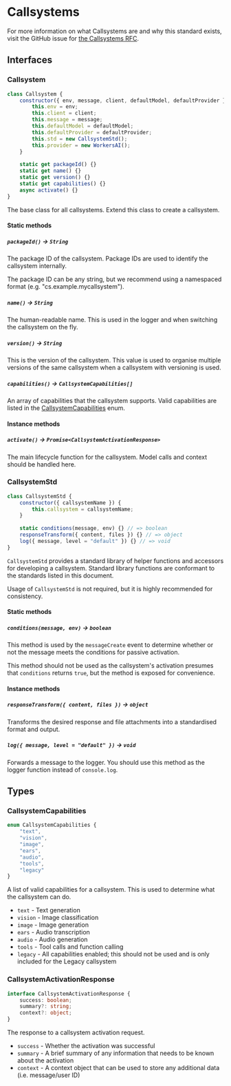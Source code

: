 # Callsystems
For more information on what Callsystems are and why this standard exists, visit the GitHub issue for [the Callsystems RFC](https://github.com/spongedsc/pathways/issues/77).

## Interfaces
### Callsystem
```js
class Callsystem {
    constructor({ env, message, client, defaultModel, defaultProvider }) {
        this.env = env;
		this.client = client;
		this.message = message;
		this.defaultModel = defaultModel;
		this.defaultProvider = defaultProvider;
        this.std = new CallsystemStd();
        this.provider = new WorkersAI();
    }
    
    static get packageId() {}
    static get name() {}
    static get version() {}
    static get capabilities() {}
    async activate() {}
}
```
The base class for all callsystems. Extend this class to create a callsystem.

#### Static methods
##### `packageId()` -> `String`
The package ID of the callsystem. Package IDs are used to identify the callsystem internally.

The package ID can be any string, but we recommend using a namespaced format (e.g. "cs.example.mycallsystem").

##### `name()` -> `String`
The human-readable name. This is used in the logger and when switching the callsystem on the fly.

##### `version()` -> `String`
This is the version of the callsystem. This value is used to organise multiple versions of the same callsystem when a callsystem with versioning is used.

##### `capabilities()` -> `CallsystemCapabilities[]`
An array of capabilities that the callsystem supports. Valid capabilities are listed in the [CallsystemCapabilities](#callsystemcapabilities) enum.

#### Instance methods
##### `activate()` -> `Promise<CallsystemActivationResponse>`
The main lifecycle function for the callsystem. Model calls and context should be handled here.

### CallsystemStd
```js
class CallsystemStd {
    constructor({ callsystemName }) {
        this.callsystem = callsystemName;
    }
    
    static conditions(message, env) {} // => boolean
    responseTransform({ content, files }) {} // => object
    log({ message, level = "default" }) {} // => void
}
```
`CallsystemStd` provides a standard library of helper functions and accessors for developing a callsystem. Standard library functions are conformant to the standards listed in this document.

Usage of `CallsystemStd` is not required, but it is highly recommended for consistency.

#### Static methods
##### `conditions(message, env)` -> `boolean`
This method is used by the `messageCreate` event to determine whether or not the message meets the conditions for passive activation.

This method should not be used as the callsystem's activation presumes that `conditions` returns `true`, but the method is exposed for convenience.

#### Instance methods
##### `responseTransform({ content, files })` -> `object`
Transforms the desired response and file attachments into a standardised format and output.

##### `log({ message, level = "default" })` -> `void`
Forwards a message to the logger. You should use this method as the logger function instead of `console.log`.


## Types
### CallsystemCapabilities
```ts
enum CallsystemCapabilities {
    "text",
    "vision",
    "image",
    "ears",
    "audio",
    "tools",
    "legacy"
}
```

A list of valid capabilities for a callsystem. This is used to determine what the callsystem can do.

- `text` - Text generation
- `vision` - Image classification
- `image` - Image generation
- `ears` - Audio transcription
- `audio` - Audio generation
- `tools` - Tool calls and function calling
- `legacy` - All capabilities enabled; this should not be used and is only included for the Legacy callsystem

### CallsystemActivationResponse
```ts
interface CallsystemActivationResponse {
    success: boolean;
    summary?: string;
    context?: object;
}
```

The response to a callsystem activation request.

- `success` - Whether the activation was successful
- `summary` - A brief summary of any information that needs to be known about the activation
- `context` - A context object that can be used to store any additional data (i.e. message/user ID)
